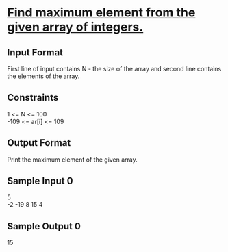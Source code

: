 # [Find maximum element from the given array of integers.](https://www.hackerrank.com/contests/smart-interviews-basic/challenges/si-basic-max-element/problem)

## Input Format

First line of input contains N - the size of the array and second line contains the elements of the array.

## Constraints

1 <= N <= 100 <br />
-109 <= ar[i] <= 109

## Output Format

Print the maximum element of the given array.

## Sample Input 0

5 <br/>
-2 -19 8 15 4
## Sample Output 0

15